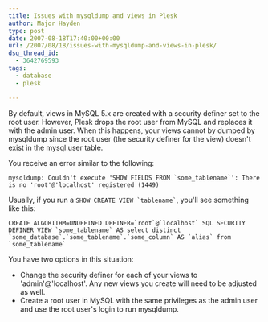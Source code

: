 ```yaml
---
title: Issues with mysqldump and views in Plesk
author: Major Hayden
type: post
date: 2007-08-18T17:40:00+00:00
url: /2007/08/18/issues-with-mysqldump-and-views-in-plesk/
dsq_thread_id:
  - 3642769593
tags:
  - database
  - plesk

---
```

By default, views in MySQL 5.x are created with a security definer set to the root user. However, Plesk drops the root user from MySQL and replaces it with the admin user. When this happens, your views cannot by dumped by mysqldump since the root user (the security definer for the view) doesn't exist in the mysql.user table.

You receive an error similar to the following:

``mysqldump: Couldn't execute 'SHOW FIELDS FROM `some_tablename`': There is no 'root'@'localhost' registered (1449)``

Usually, if you run a `` SHOW CREATE VIEW `tablename` ``, you'll see something like this:

`` CREATE ALGORITHM=UNDEFINED DEFINER=`root`@`localhost` SQL SECURITY DEFINER VIEW `some_tablename` AS select distinct `some_database`.`some_tablename`.`some_column` AS `alias` from `some_tablename` ``

You have two options in this situation:

  * Change the security definer for each of your views to 'admin'@'localhost'. Any new views you create will need to be adjusted as well.
  * Create a root user in MySQL with the same privileges as the admin user and use the root user's login to run mysqldump.
